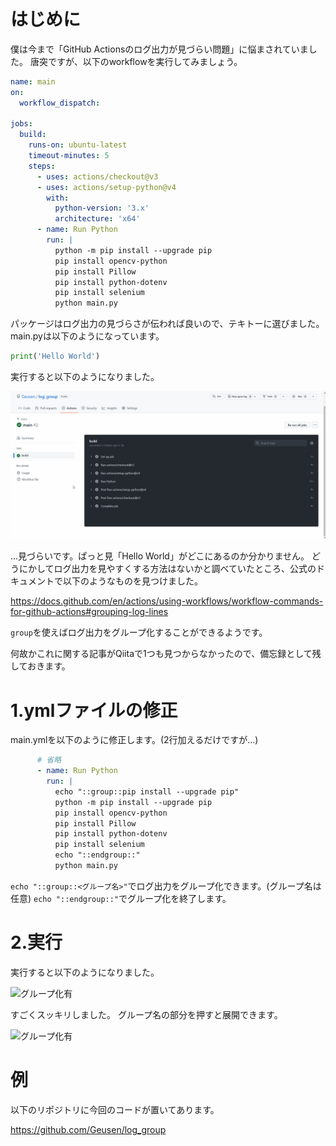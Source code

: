 <!--
title:   【GitHub Actions】ログ出力をグループ化して見やすくする
tags:    GitHubActions,備忘録,初心者
id:      ab24d8e571587fa0ef13
private: false
-->
# はじめに

僕は今まで「GitHub Actionsのログ出力が見づらい問題」に悩まされていました。
唐突ですが、以下のworkflowを実行してみましょう。

```yml:main.yml
name: main
on:
  workflow_dispatch:

jobs:
  build:
    runs-on: ubuntu-latest
    timeout-minutes: 5
    steps:
      - uses: actions/checkout@v3
      - uses: actions/setup-python@v4
        with:
          python-version: '3.x'
          architecture: 'x64'
      - name: Run Python
        run: |
          python -m pip install --upgrade pip
          pip install opencv-python
          pip install Pillow
          pip install python-dotenv
          pip install selenium
          python main.py
```

パッケージはログ出力の見づらさが伝われば良いので、テキトーに選びました。
main.pyは以下のようになっています。

```python:main.py
print('Hello World')
```

実行すると以下のようになりました。

![グループ化無](image/230218/group_n.gif)

...見づらいです。ぱっと見「Hello World」がどこにあるのか分かりません。
どうにかしてログ出力を見やすくする方法はないかと調べていたところ、公式のドキュメントで以下のようなものを見つけました。

https://docs.github.com/en/actions/using-workflows/workflow-commands-for-github-actions#grouping-log-lines

```group```を使えばログ出力をグループ化することができるようです。

何故かこれに関する記事がQiitaで1つも見つからなかったので、備忘録として残しておきます。

# 1.ymlファイルの修正

main.ymlを以下のように修正します。(2行加えるだけですが...)

```yml:main.yml
      # 省略
      - name: Run Python
        run: |
          echo "::group::pip install --upgrade pip"
          python -m pip install --upgrade pip
          pip install opencv-python
          pip install Pillow
          pip install python-dotenv
          pip install selenium
          echo "::endgroup::"
          python main.py
```

```echo "::group::<グループ名>"```でログ出力をグループ化できます。(グループ名は任意)
```echo "::endgroup::"```でグループ化を終了します。

# 2.実行

実行すると以下のようになりました。

![グループ化有](image/230218/group.png)

すごくスッキリしました。
グループ名の部分を押すと展開できます。

![グループ化有](image/230218/group_y.gif)

# 例

以下のリポジトリに今回のコードが置いてあります。

https://github.com/Geusen/log_group
